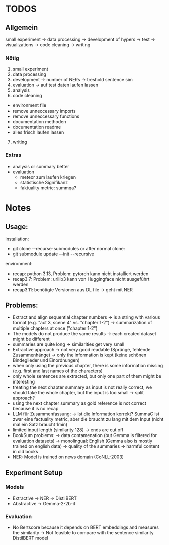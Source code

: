 # TODOS
## Allgemein
small experiment -> data processing -> development of hypers -> test -> visualizations -> code cleaning -> writing

### Nötig
1. small experiment
2. data processing
3. development
-> number of NERs
-> treshold sentence sim
4. evaluation
-> auf test daten laufen lassen
5. analysis
6. code cleaning
- environment file
- remove unneccessary imports
- remove unneccessary functions
- documentation methoden
- documentation readme
- alles frisch laufen lassen
7. writing

### Extras
- analysis or summary better
- evaluation
    - meteor zum laufen kriegen
    - statistische Signifikanz
    - faktuality metric: summqa?

# Notes
## Usage:
installation:
- git clone --recurse-submodules <insert-url>
or after normal clone: 
- git submodule update --init --recursive

environment: 
- recap: python 3.13, Problem: pytorch kann nicht installiert werden
- recap3.7: Problem: urllib3 kann von Huggingface nicht ausgeführt werden
- recap3.11: benötigte Versionen aus DL file  -> geht mit NER

## Problems:
- Extract and align sequential chapter numbers 
-> is a string with various format (e.g. "act 3, scene 4" vs. "chapter 1-2")
-> summarization of multiple chapters at once ("chapter 1-2")
- The models do not produce the same results -> each created dataset might be different
- summaries are quite long -> similarities get very small
- Extractive approach
-> not very good readable (Sprünge, fehlende Zusammenhänge)
-> only the information is kept (keine schönen Bindeglieder und Einordnungen)
- when only using the previous chapter, there is some information missing (e.g. first and last names of the characters)
- only whole sentences are extracted, but only one part of them might be interesting
- treating the next chapter summary as input is not really correct, we should take the whole chapter, but the input is too small -> split approach?
- using the next chapter summary as gold reference is not correct because it is no recap
- LLM für Zusammenfassung:
-> Ist die Information korrekt? SummaC ist zwar eine factuality metric, aber die braucht zu lang mit dem Input (nicht mal ein Satz braucht 1min)
- limited input length (similarity 128) -> ends are cut off
- BookSum problems: 
-> data contamenation (but Gemma is filtered for evaluation datasets)
-> monolingual: English (Gemma also is mostly trained on english data)
-> quality of the summaries
-> harmful content in old books
- NER: Model is trained on news domain (CoNLL-2003)

## Experiment Setup
### Models
- Extractive
-> NER
-> DistilBERT
- Abstractive
-> Gemma-2-2b-it

### Evaluation
- No Bertscore because it depends on BERT embeddings and measures the similarity -> Not feasible to compare with the sentence similarity DistilBERT model 
